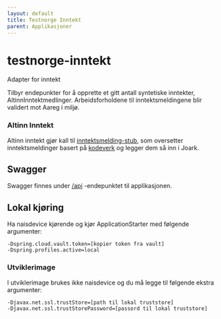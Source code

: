 ```yaml
---
layout: default
title: Testnorge Inntekt
parent: Applikasjoner
---
```


# testnorge-inntekt
Adapter for inntekt

Tilbyr endepunkter for å opprette et gitt antall syntetiske inntekter, AltinnInntektmedlinger.
Arbeidsforholdene til inntektsmeldingene blir validert mot Aareg i miljø.

### Altinn Inntekt
Altinn inntekt gjør kall til [inntektsmelding-stub](https://github.com/navikt/testnorge/tree/master/apps/inntektsmelding-stub), som oversetter inntektsmeldinger basert på 
[kodeverk](https://github.com/navikt/tjenestespesifikasjoner/tree/master/nav-altinn-inntektsmelding/src/main/xsd) og legger dem så inn i Joark.

## Swagger
Swagger finnes under [/api](https://testnorge-inntekt.dev.intern.nav.no/api) -endepunktet til applikasjonen.

## Lokal kjøring
Ha naisdevice kjørende og kjør ApplicationStarter med følgende argumenter:
```
-Dspring.cloud.vault.token=[kopier token fra vault]
-Dspring.profiles.active=local
```

### Utviklerimage
I utviklerimage brukes ikke naisdevice og du må legge til følgende ekstra argumenter:
```
-Djavax.net.ssl.trustStore=[path til lokal truststore]
-Djavax.net.ssl.trustStorePassword=[passord til lokal truststore]
```
    
